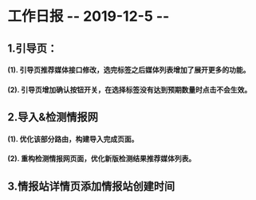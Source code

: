 # 工作日报       -- 2019-12-5 --

## 1.引导页：

#### (1). 引导页推荐媒体接口修改，选完标签之后媒体列表增加了展开更多的功能。

#### (2). 引导页增加确认按钮开关，在选择标签没有达到预期数量时点击不会生效。

## 2.导入&检测情报网

#### (1). 优化该部分路由，构建导入完成页面。

#### (2). 重构检测情报网页面，优化新版检测结果推荐媒体列表。

## 3.情报站详情页添加情报站创建时间
